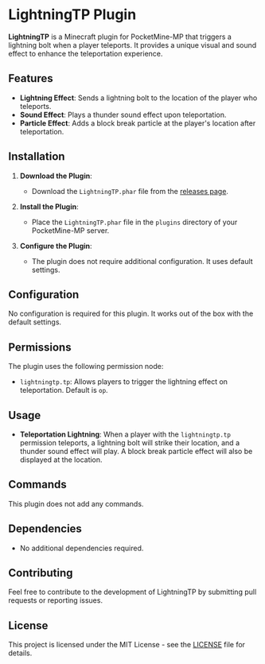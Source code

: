 # LightningTP Plugin

**LightningTP** is a Minecraft plugin for PocketMine-MP that triggers a lightning bolt when a player teleports. It provides a unique visual and sound effect to enhance the teleportation experience.

## Features

- **Lightning Effect**: Sends a lightning bolt to the location of the player who teleports.
- **Sound Effect**: Plays a thunder sound effect upon teleportation.
- **Particle Effect**: Adds a block break particle at the player's location after teleportation.

## Installation

1. **Download the Plugin**:
   - Download the `LightningTP.phar` file from the [releases page](https://poggit.pmmp.io/ci/pixelwhiz/LightningTP/LightningTP).

2. **Install the Plugin**:
   - Place the `LightningTP.phar` file in the `plugins` directory of your PocketMine-MP server.

3. **Configure the Plugin**:
   - The plugin does not require additional configuration. It uses default settings.

## Configuration

No configuration is required for this plugin. It works out of the box with the default settings.

## Permissions

The plugin uses the following permission node:

- `lightningtp.tp`: Allows players to trigger the lightning effect on teleportation. Default is `op`.

## Usage

- **Teleportation Lightning**: When a player with the `lightningtp.tp` permission teleports, a lightning bolt will strike their location, and a thunder sound effect will play. A block break particle effect will also be displayed at the location.

## Commands

This plugin does not add any commands.

## Dependencies

- No additional dependencies required.

## Contributing

Feel free to contribute to the development of LightningTP by submitting pull requests or reporting issues.

## License

This project is licensed under the MIT License - see the [LICENSE](LICENSE) file for details.
